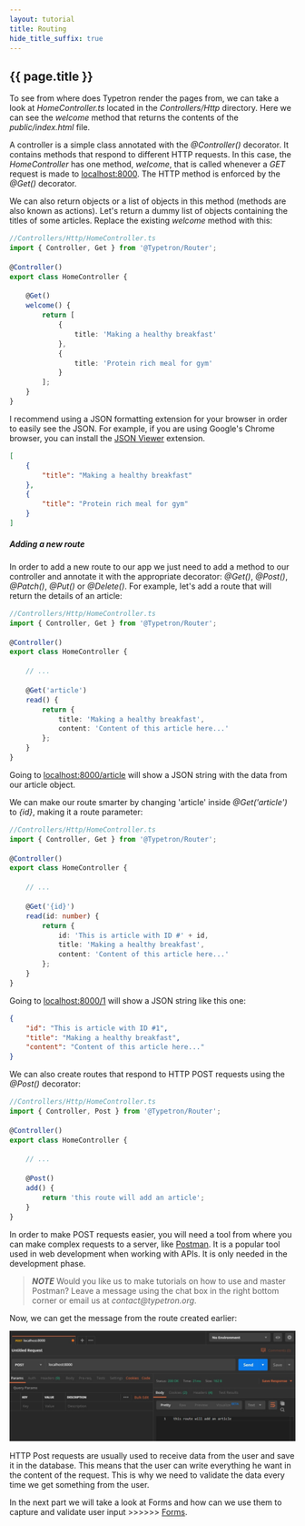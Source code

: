 ```yaml
---
layout: tutorial
title: Routing
hide_title_suffix: true
---
```


## {{ page.title }}

To see from where does Typetron render the pages from, we can take a look at _HomeController.ts_ located in
the _Controllers/Http_ directory. Here we can see the _welcome_ method that returns the contents of the
_public/index.html_ file.

A controller is a simple class annotated with the _@Controller()_ decorator. It contains methods that 
respond to different HTTP requests. In this case, the _HomeController_ has one method, _welcome_, that is
called whenever a _GET_ request is made to [localhost:8000](http://localhost:8000). The HTTP method is 
enforced by the _@Get()_ decorator.

We can also return objects or a list of objects in this method (methods are also known as actions). 
Let's return a dummy list of objects containing the titles of some articles. Replace the existing _welcome_ method with
this:

```ts
//Controllers/Http/HomeController.ts
import { Controller, Get } from '@Typetron/Router';

@Controller()
export class HomeController {

    @Get()
    welcome() {
        return [
            {
                title: 'Making a healthy breakfast'
            },
            {
                title: 'Protein rich meal for gym'
            }
        ];
    }
}
```
I recommend using a JSON formatting extension for your browser in order to easily see the JSON.
For example, if you are using Google's Chrome browser, you can install the [JSON Viewer](https://chrome.google.com/webstore/detail/json-viewer/gbmdgpbipfallnflgajpaliibnhdgobh)
extension.

```json
[
    {
        "title": "Making a healthy breakfast"
    },
    {
        "title": "Protein rich meal for gym"
    }
]
```

##### Adding a new route

In order to add a new route to our app we just need to add a method to our controller and annotate it with the 
appropriate decorator: _@Get()_, _@Post()_, _@Patch()_, _@Put()_ or _@Delete()_. For example, let's add a route that will return the details of an article:
 
```ts
//Controllers/Http/HomeController.ts
import { Controller, Get } from '@Typetron/Router';

@Controller()
export class HomeController {

    // ...

    @Get('article')
    read() {
        return {
            title: 'Making a healthy breakfast',
            content: 'Content of this article here...'
        };
    }
}
```

Going to [localhost:8000/article](http://localhost:8000/article) will show a JSON string with the data from
our article object.

We can make our route smarter by changing 'article' inside _@Get('article')_ to _{id}_, making it a 
route parameter: 

```ts
//Controllers/Http/HomeController.ts
import { Controller, Get } from '@Typetron/Router';

@Controller()
export class HomeController {

    // ...

    @Get('{id}')
    read(id: number) {
        return {
            id: 'This is article with ID #' + id,
            title: 'Making a healthy breakfast',
            content: 'Content of this article here...'
        };
    }
}
```

Going to [localhost:8000/1](http://localhost:8000/1) will show a JSON string like this one:
```json
{
    "id": "This is article with ID #1",
    "title": "Making a healthy breakfast",
    "content": "Content of this article here..."
}
```

We can also create routes that respond to HTTP POST requests using the _@Post()_ decorator: 

```ts
//Controllers/Http/HomeController.ts
import { Controller, Post } from '@Typetron/Router';

@Controller()
export class HomeController {

    // ...

    @Post()
    add() {
        return 'this route will add an article';
    }
}
```
In order to make POST requests easier, you will need a tool from where you can make complex requests to a server, like 
[Postman](https://getpostman.com/). It is a popular tool used in web development when working with APIs.
It is only needed in the development phase.

> _**NOTE**_ Would you like us to make tutorials on how to use and master Postman? Leave a message using the 
> chat box in the right bottom corner or email us at _contact@typetron.org_. 
    
Now, we can get the message from the route created earlier:

<p align="center" class="window">
  <img src="/images/tutorials/blog/post-request.jpg" />
</p>

HTTP Post requests are usually used to receive data from the user and save it in the database. This means that the user
can write everything he want in the content of the request. This is why we need to validate the data every time we get
something from the user.
 
In the next part we will take a look at Forms and how can we use them to capture and validate user 
input >>>>>> [Forms](forms).

